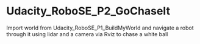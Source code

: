 # Udacity_RoboSE_P2_GoChaseIt
Import world from Udacity_RoboSE_P1_BuildMyWorld and navigate a robot through it using lidar and a camera via Rviz to chase a white ball
